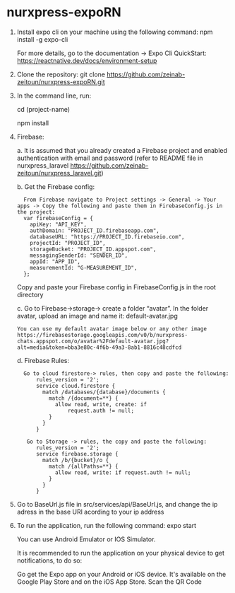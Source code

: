 # nurxpress-expoRN

1.  Install expo cli on your machine using the following command:
    npm install -g expo-cli

    For more details, go to the documentation -> Expo Cli QuickStart:
    https://reactnative.dev/docs/environment-setup

2.  Clone the repository:
    git clone https://github.com/zeinab-zeitoun/nurxpress-expoRN.git

3.  In the command line, run:

    cd (project-name)

    npm install

4.  Firebase:

    a. It is assumed that you already created a Firebase project and enabled authentication with email and password (refer to README file in nurxpress_laravel https://github.com/zeinab-zeitoun/nurxpress_laravel.git)

    b. Get the Firebase config:

          From Firebase navigate to Project settings -> General -> Your apps -> Copy the following and paste them in FirebaseConfig.js in the project:
          var firebaseConfig = {
            apiKey: "API_KEY",
            authDomain: "PROJECT_ID.firebaseapp.com",
            databaseURL: "https://PROJECT_ID.firebaseio.com",
            projectId: "PROJECT_ID",
            storageBucket: "PROJECT_ID.appspot.com",
            messagingSenderId: "SENDER_ID",
            appId: "APP_ID",
            measurementId: "G-MEASUREMENT_ID",
          };

    Copy and paste your Firebase config in FirebaseConfig.js in the root directory
    
    c. Go to Firebase->storage-> create a folder “avatar”. In the folder avatar, upload an image and name it: default-avatar.jpg

        You can use my default avatar image below or any other image
        https://firebasestorage.googleapis.com/v0/b/nurxpress-chats.appspot.com/o/avatar%2Fdefault-avatar.jpg?alt=media&token=bba3e80c-4f6b-49a3-8ab1-8816c48cdfcd

    d. Firebase Rules:

          Go to cloud firestore-> rules, then copy and paste the following:
              rules_version = '2';
              service cloud.firestore {
                match /databases/{database}/documents {
                  match /{document=**} {
                    allow read, write, create: if
                        request.auth != null;
                  }
                }
              }

           Go to Storage -> rules, the copy and paste the following:
              rules_version = '2';
              service firebase.storage {
                match /b/{bucket}/o {
                  match /{allPaths=**} {
                    allow read, write: if request.auth != null;
                  }
                }
              }

5.  Go to BaseUrl.js file in src/services/api/BaseUrl.js, and change the ip adress in the base URl acording to your ip address

6.  To run the application, run the following command:
    expo start

    You can use Android Emulator or IOS Simulator.

    It is recommended to run the application on your physical device to get notifications, to do so:

    Go get the Expo app on your Android or iOS device. It's available on the Google Play Store and on the iOS App Store.
    Scan the QR Code
